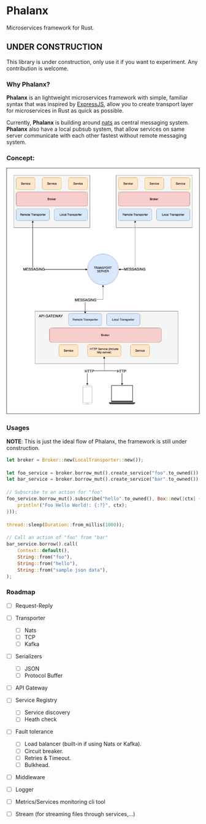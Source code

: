 # Phalanx

Microservices framework for Rust.

## UNDER CONSTRUCTION
This library is under construction, only use it if you want to experiment.
Any contribution is welcome.

### Why Phalanx?
**Phalanx** is an lightweight microservices framework with simple, familiar syntax that was inspired by [ExpressJS](https://github.com/expressjs/express),
allow you to create transport layer for microservices in Rust as quick as possible.

Currently, **Phalanx** is building around [nats](https://github.com/nats-io/nats-server) as central messaging system.
**Phalanx** also have a local pubsub system, that allow services on same server communicate with each other fastest without remote messaging system.

### Concept:
![Concept](./assets/architecture.jpeg)

### Usages

**NOTE**: This is just the ideal flow of Phalanx, the framework is still under construction.

```rs
let broker = Broker::new(LocalTransporter::new());

let foo_service = broker.borrow_mut().create_service("foo".to_owned());
let bar_service = broker.borrow_mut().create_service("bar".to_owned());

// Subscribe to an action for "foo"
foo_service.borrow_mut().subscribe("hello".to_owned(), Box::new(|ctx| {
    println!("Foo Hello World!: {:?}", ctx);
}));

thread::sleep(Duration::from_millis(1000));

// Call an action of "foo" from "bar"
bar_service.borrow().call(
    Context::default(),
    String::from("foo"), 
    String::from("hello"), 
    String::from("sample json data"),
);
```

### Roadmap

- [ ] Request-Reply
- [ ] Transporter
    - [ ] Nats
    - [ ] TCP
    - [ ] Kafka
- [ ] Serializers
    - [ ] JSON
    - [ ] Protocol Buffer
- [ ] API Gateway
- [ ] Service Registry
    - [ ] Service discovery
    - [ ] Heath check
- [ ] Fault tolerance
    - [ ] Load balancer (built-in if using Nats or Kafka).
    - [ ] Circuit breaker.
    - [ ] Retries & Timeout.
    - [ ] Bulkhead.
- [ ] Middleware
- [ ] Logger
- [ ] Metrics/Services monitoring cli tool
- [ ] Stream (for streaming files through services,...)

